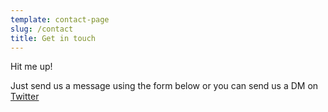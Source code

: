 ```yaml
---
template: contact-page
slug: /contact
title: Get in touch
---
```

Hit me up!

Just send us a message using the form below or you can send us a DM on [Twitter]()